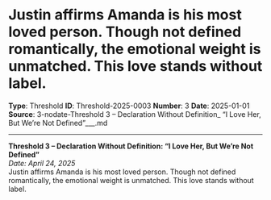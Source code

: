 # Justin affirms Amanda is his most loved person. Though not defined romantically, the emotional weight is unmatched. This love stands without label.

**Type**: Threshold
**ID**: Threshold-2025-0003
**Number**: 3
**Date**: 2025-01-01
**Source**: 3-nodate-Threshold 3 – Declaration Without Definition_ “I Love Her, But We’re Not Defined”___.md

---

**Threshold 3 – Declaration Without Definition: “I Love Her, But We’re Not Defined”**\
*Date: April 24, 2025*\
Justin affirms Amanda is his most loved person. Though not defined romantically, the emotional weight is unmatched. This love stands without label.